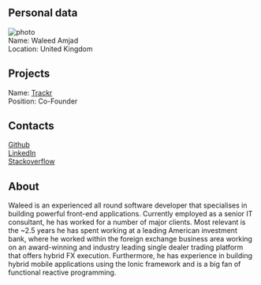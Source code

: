 ## Personal data
![ photo](photo/waleed_amjad.jpg)  
Name: Waleed Amjad    
Location: United Kingdom  
## Projects 
Name: [Trackr](../projects/trackr.md)  
Position: Co-Founder  
## Contacts
[Github](https://github.com/sbm007)  
[LinkedIn](https://www.linkedin.com/in/waleed-amjad/?ppe=1)  
[Stackoverflow](https://stackoverflow.com/users/163849/waleed-amjad)  
## About
Waleed is an experienced all round software developer that specialises in building powerful front-end applications. Currently employed as a senior IT consultant, he has worked for a number of major clients. 
Most relevant is the ~2.5 years he has spent working at a leading American investment bank, where he worked within the foreign exchange business area working on an award-winning and industry leading single dealer trading platform that offers hybrid FX execution. 
Furthermore, he has experience in building hybrid mobile applications using the Ionic framework and is a big fan of functional reactive programming.
